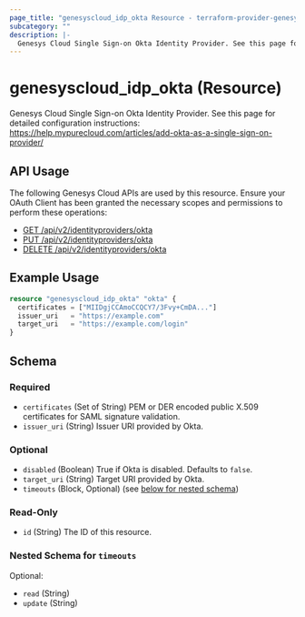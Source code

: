 ```yaml
---
page_title: "genesyscloud_idp_okta Resource - terraform-provider-genesyscloud"
subcategory: ""
description: |-
  Genesys Cloud Single Sign-on Okta Identity Provider. See this page for detailed configuration instructions: https://help.mypurecloud.com/articles/add-okta-as-a-single-sign-on-provider/
---
```

# genesyscloud_idp_okta (Resource)

Genesys Cloud Single Sign-on Okta Identity Provider. See this page for detailed configuration instructions: https://help.mypurecloud.com/articles/add-okta-as-a-single-sign-on-provider/

## API Usage
The following Genesys Cloud APIs are used by this resource. Ensure your OAuth Client has been granted the necessary scopes and permissions to perform these operations:

* [GET /api/v2/identityproviders/okta](https://developer.mypurecloud.com/api/rest/v2/identityprovider/#get-api-v2-identityproviders-okta)
* [PUT /api/v2/identityproviders/okta](https://developer.mypurecloud.com/api/rest/v2/identityprovider/#put-api-v2-identityproviders-okta)
* [DELETE /api/v2/identityproviders/okta](https://developer.mypurecloud.com/api/rest/v2/identityprovider/#delete-api-v2-identityproviders-okta)

## Example Usage

```terraform
resource "genesyscloud_idp_okta" "okta" {
  certificates = ["MIIDgjCCAmoCCQCY7/3Fvy+CmDA..."]
  issuer_uri   = "https://example.com"
  target_uri   = "https://example.com/login"
}
```

<!-- schema generated by tfplugindocs -->
## Schema

### Required

- `certificates` (Set of String) PEM or DER encoded public X.509 certificates for SAML signature validation.
- `issuer_uri` (String) Issuer URI provided by Okta.

### Optional

- `disabled` (Boolean) True if Okta is disabled. Defaults to `false`.
- `target_uri` (String) Target URI provided by Okta.
- `timeouts` (Block, Optional) (see [below for nested schema](#nestedblock--timeouts))

### Read-Only

- `id` (String) The ID of this resource.

<a id="nestedblock--timeouts"></a>
### Nested Schema for `timeouts`

Optional:

- `read` (String)
- `update` (String)

